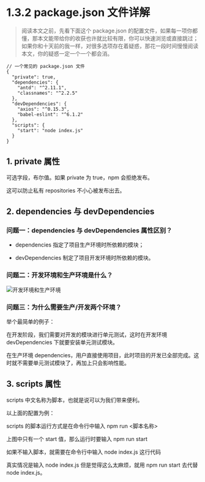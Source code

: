 # 1.3.2 package.json 文件详解

> 阅读本文之前，先看下面这个 package.json 的配置文件，如果每一项你都懂，那本文能带给你的收获也许就比较有限，你可以快速浏览或直接跳过；如果你和十天前的我一样，对很多选项存在着疑惑，那花一段时间慢慢阅读本文，你的疑惑一定一个一个都会消。


```
// 一个常见的 package.json 文件
{
  "private": true,
  "dependencies": {
    "antd": "^2.11.1",
    "classnames": "^2.2.5"
  },
  "devDependencies": {
    "axios": "^0.15.3",
    "babel-eslint": "^6.1.2"
  },
  "scripts": {
    "start": "node index.js"
  }
}
```

## 1. private 属性

可选字段，布尔值。如果 private 为 true，npm 会拒绝发布。

这可以防止私有 repositories 不小心被发布出去。

## 2. dependencies 与 devDependencies

### 问题一：dependencies 与 devDependencies 属性区别？

- dependencies 指定了项目生产环境时所依赖的模块；

- devDependencies 制定了项目开发环境时所依赖的模块。

### 问题二：开发环境和生产环境是什么？

![开发环境和生产环境](https://static.oschina.net/uploads/img/201707/02220451_uxR9.png "开发环境和生产环境")

### 问题三：为什么需要生产/开发两个环境？

举个最简单的例子：

在开发阶段，我们需要对开发的模块进行单元测试，这时在开发环境 devDependencies 下就要安装单元测试模块。

在生产环境 dependencies，用户直接使用项目，此时项目的开发已全部完成。这时就不需要单元测试模块了，再加上只会影响性能。

## 3. scripts 属性

scripts 中文名称为脚本，也就是说可以为我们带来便利。

以上面的配置为例：

scripts 的脚本运行方式是在命令行中输入 npm run <脚本名称>

上图中只有一个 start 值，那么运行时要输入 npm run start

如果不输入脚本，就需要在命令行中输入 node index.js 这行代码

真实情况是输入 node index.js 但是觉得这么太麻烦，就用 npm run start 去代替 node index.js。